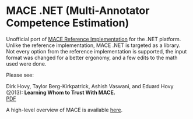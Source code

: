 # MACE .NET (Multi-Annotator Competence Estimation)
Unofficial port of [MACE Reference Implementation](https://github.com/dirkhovy/MACE) for the .NET platform. Unlike the reference implementation, MACE .NET is targeted as a library. Not every option from the reference implementation is supported, the input format was changed for a better ergonomy, and a few edits to the math used were done.

Please see:

Dirk Hovy, Taylor Berg-Kirkpatrick, Ashish Vaswani, and Eduard Hovy (2013): **Learning Whom to Trust With MACE.**  
[PDF](https://aclanthology.org/N13-1132/)

A high-level overview of MACE is available [here](https://toloka.ai/docs/crowd-kit/reference/crowdkit.aggregation.classification.mace.MACE/).
